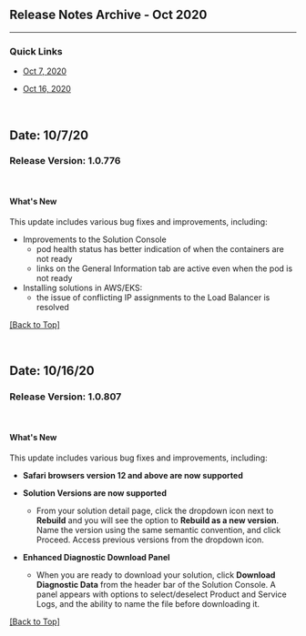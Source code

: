 ## <a name="top"></a>Release Notes Archive - Oct 2020
***

### Quick Links

* [Oct 7, 2020](#oct7)

* [Oct 16, 2020](#oct16) 

<br>

## <a name="oct7"> Date: 10/7/20  </a>

### Release Version: 1.0.776
<br> 



#### **What's New**

This update includes various bug fixes and improvements, including:
*  Improvements to the Solution Console 
    * pod health status has better indication of when the containers are not ready
    * links on the General Information tab are active even when the pod is not ready
*  Installing solutions in AWS/EKS:
    * the issue of conflicting IP assignments to the Load Balancer is resolved



[[Back to Top]](#top)


<br> 


## <a name="oct16"> Date: 10/16/20  </a>

### Release Version: 1.0.807

<br>

#### **What's New**
This update includes various bug fixes and improvements, including:

* **Safari browsers version 12 and above are now supported**

* **Solution Versions are now supported**

  * From your solution detail page, click the dropdown icon next to **Rebuild** and you will see the option to **Rebuild as a new version**. Name the version using the same semantic convention, and click Proceed. Access previous versions from the dropdown icon.


* **Enhanced Diagnostic Download Panel**

  * When you are ready to download your solution, click **Download Diagnostic Data** from the header bar of the Solution Console. A panel appears with options to select/deselect Product and Service Logs, and the ability to name the file before downloading it.


[[Back to Top]](#top)